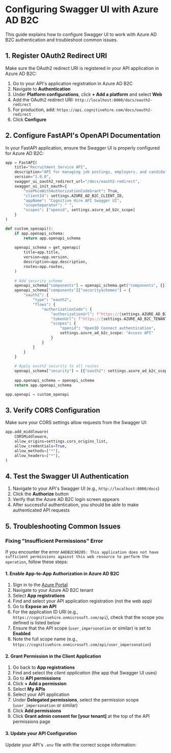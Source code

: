 # Configuring Swagger UI with Azure AD B2C

This guide explains how to configure Swagger UI to work with Azure AD B2C authentication and troubleshoot common issues.

## 1. Register OAuth2 Redirect URI

Make sure the OAuth2 redirect URI is registered in your API application in Azure AD B2C:

1. Go to your API's application registration in Azure AD B2C
2. Navigate to **Authentication**
3. Under **Platform configurations**, click **+ Add a platform** and select **Web**
4. Add the OAuth2 redirect URI: `http://localhost:8000/docs/oauth2-redirect`
5. For production, add: `https://api.cognitivehire.com/docs/oauth2-redirect`
6. Click **Configure**

## 2. Configure FastAPI's OpenAPI Documentation

In your FastAPI application, ensure the Swagger UI is properly configured for Azure AD B2C:

```python
app = FastAPI(
    title="Recruitment Service API",
    description="API for managing job postings, employers, and candidate interactions",
    version="1.0.0",
    swagger_ui_oauth2_redirect_url="/docs/oauth2-redirect",
    swagger_ui_init_oauth={
        "usePkceWithAuthorizationCodeGrant": True,
        "clientId": settings.AZURE_AD_B2C_CLIENT_ID,
        "appName": "Cognitive Hire API Swagger UI",
        "scopeSeparator": " ",
        "scopes": ["openid", settings.azure_ad_b2c_scope]
    }
)

def custom_openapi():
    if app.openapi_schema:
        return app.openapi_schema
    
    openapi_schema = get_openapi(
        title=app.title,
        version=app.version,
        description=app.description,
        routes=app.routes,
    )
    
    # Add security scheme
    openapi_schema["components"] = openapi_schema.get("components", {})
    openapi_schema["components"]["securitySchemes"] = {
        "oauth2": {
            "type": "oauth2",
            "flows": {
                "authorizationCode": {
                    "authorizationUrl": f"https://{settings.AZURE_AD_B2C_TENANT_NAME}.b2clogin.com/{settings.AZURE_AD_B2C_TENANT_NAME}.onmicrosoft.com/{settings.AZURE_AD_B2C_SIGNIN_POLICY}/oauth2/v2.0/authorize",
                    "tokenUrl": f"https://{settings.AZURE_AD_B2C_TENANT_NAME}.b2clogin.com/{settings.AZURE_AD_B2C_TENANT_NAME}.onmicrosoft.com/{settings.AZURE_AD_B2C_SIGNIN_POLICY}/oauth2/v2.0/token",
                    "scopes": {
                        "openid": "OpenID Connect authentication",
                        settings.azure_ad_b2c_scope: "Access API"
                    }
                }
            }
        }
    }
    
    # Apply oauth2 security to all routes
    openapi_schema["security"] = [{"oauth2": settings.azure_ad_b2c_scopes}]
    
    app.openapi_schema = openapi_schema
    return app.openapi_schema

app.openapi = custom_openapi
```

## 3. Verify CORS Configuration

Make sure your CORS settings allow requests from the Swagger UI:

```python
app.add_middleware(
    CORSMiddleware,
    allow_origins=settings.cors_origins_list,
    allow_credentials=True,
    allow_methods=["*"],
    allow_headers=["*"],
)
```

## 4. Test the Swagger UI Authentication

1. Navigate to your API's Swagger UI (e.g., `http://localhost:8000/docs`)
2. Click the **Authorize** button
3. Verify that the Azure AD B2C login screen appears
4. After successful authentication, you should be able to make authenticated API requests

## 5. Troubleshooting Common Issues

### Fixing "Insufficient Permissions" Error

If you encounter the error `AADB2C90205: This application does not have sufficient permissions against this web resource to perform the operation`, follow these steps:

#### 1. Enable App-to-App Authorization in Azure AD B2C

1. Sign in to the [Azure Portal](https://portal.azure.com)
2. Navigate to your Azure AD B2C tenant
3. Select **App registrations**
4. Find and select your API application registration (not the web app)
5. Go to **Expose an API**
6. For the application ID URI (e.g., `https://cognitivehire.onmicrosoft.com/api`), check that the scope you defined is listed below
7. Ensure that the API scope (`user_impersonation` or similar) is set to **Enabled**
8. Note the full scope name (e.g., `https://cognitivehire.onmicrosoft.com/api/user_impersonation`)

#### 2. Grant Permission in the Client Application

1. Go back to **App registrations**
2. Find and select the *client application* (the app that Swagger UI uses)
3. Go to **API permissions**
4. Click **+ Add a permission**
5. Select **My APIs**
6. Select your API application
7. Under **Delegated permissions**, select the permission scope (`user_impersonation` or similar)
8. Click **Add permissions**
9. Click **Grant admin consent for [your tenant]** at the top of the API permissions page

#### 3. Update your API Configuration

Update your API's `.env` file with the correct scope information:
